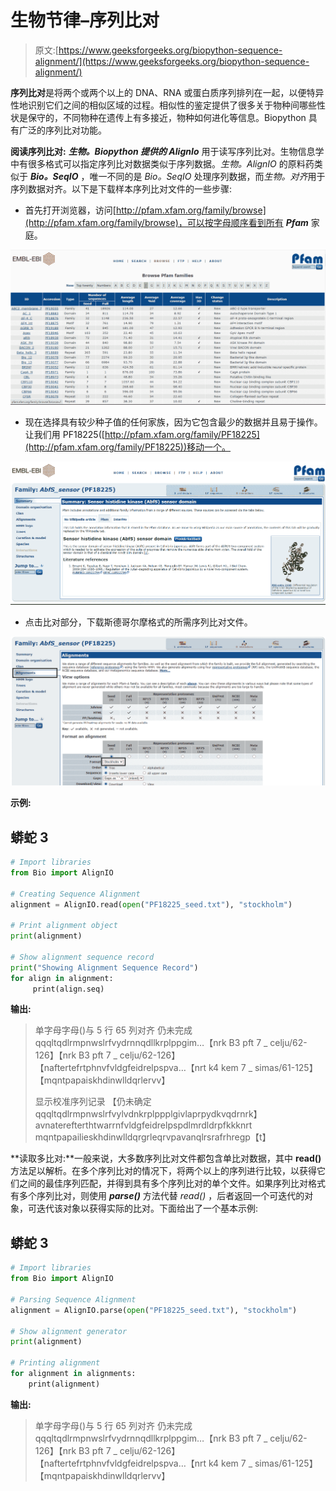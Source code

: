 # 生物节律–序列比对

> 原文:[https://www.geeksforgeeks.org/biopython-sequence-alignment/](https://www.geeksforgeeks.org/biopython-sequence-alignment/)

**序列比对**是将两个或两个以上的 DNA、RNA 或蛋白质序列排列在一起，以便特异性地识别它们之间的相似区域的过程。相似性的鉴定提供了很多关于物种间哪些性状是保守的，不同物种在遗传上有多接近，物种如何进化等信息。Biopython 具有广泛的序列比对功能。

**阅读序列比对:** ***生物。Biopython 提供的 AlignIo*** 用于读写序列比对。生物信息学中有很多格式可以指定序列比对数据类似于序列数据。*生物。AlignIO* 的原料药类似于 ***Bio。SeqIO*** ，唯一不同的是 *Bio。SeqIO* 处理序列数据，而*生物。对齐*用于序列数据对齐。以下是下载样本序列比对文件的一些步骤:

*   首先打开浏览器，访问[http://pfam.xfam.org/family/browse](http://pfam.xfam.org/family/browse)，可以按字母顺序看到所有 ***Pfam*** 家庭。

![](img/8fdb4c09f47d302f424f745648f4f355.png)

*   现在选择具有较少种子值的任何家族，因为它包含最少的数据并且易于操作。让我们用 PF18225([http://pfam.xfam.org/family/PF18225](http://pfam.xfam.org/family/PF18225))移动一个。

![](img/acee7940aa5af3ff6e08b5ca931cee2a.png)

*   点击比对部分，下载斯德哥尔摩格式的所需序列比对文件。

![](img/405acbea0c31798c417a18229523251c.png)

**示例:**

## 蟒蛇 3

```py
# Import libraries
from Bio import AlignIO

# Creating Sequence Alignment
alignment = AlignIO.read(open("PF18225_seed.txt"), "stockholm")

# Print alignment object
print(alignment)

# Show alignment sequence record
print("Showing Alignment Sequence Record")
for align in alignment:
     print(align.seq)
```

**输出:**

> 单字母字母()与 5 行 65 列对齐
> 仍未完成 qqqltqdlrmpnwslrfvydrnnqdllkrplppgim…【nrk B3 pft 7 _ celju/62-126】【nrk B3 pft 7 _ celju/62-126】【naftertefrtphnvfvldgfeidrelpspva…【nrt k4 kem 7 _ simas/61-125】【mqntpapaiskhdinwlldqrlervv】
> 
> 显示校准序列记录
> 【仍未确定 qqqltqdlrmpnwslrfvylvdnkrplppplgivlaprpydkvqdrnrk】
> avnaterefterthtwarrnfvldgfeidrelpspdlmrdldrpfkkknrt
> mqntpapailieskhdinwlldqrgrleqrvpavanqlrsrafrhregp【t】

**读取多比对:**一般来说，大多数序列比对文件都包含单比对数据，其中 **read()** 方法足以解析。在多个序列比对的情况下，将两个以上的序列进行比较，以获得它们之间的最佳序列匹配，并得到具有多个序列比对的单个文件。如果序列比对格式有多个序列比对，则使用 ***parse()*** 方法代替 *read()* ，后者返回一个可迭代的对象，可迭代该对象以获得实际的比对。下面给出了一个基本示例:

## 蟒蛇 3

```py
# Import libraries
from Bio import AlignIO 

# Parsing Sequence Alignment
alignment = AlignIO.parse(open("PF18225_seed.txt"), "stockholm")

# Show alignment generator
print(alignment)

# Printing alignment 
for alignment in alignments: 
    print(alignment)
```

**输出:**

> <generator object="" parse="" at=""></generator>
> 
> 单字母字母()与 5 行 65 列对齐
> 仍未完成 qqqltqdlrmpnwslrfvydrnnqdllkrplppgim…【nrk B3 pft 7 _ celju/62-126】【nrk B3 pft 7 _ celju/62-126】【naftertefrtphnvfvldgfeidrelpspva…【nrt k4 kem 7 _ simas/61-125】【mqntpapaiskhdinwlldqrlervv】